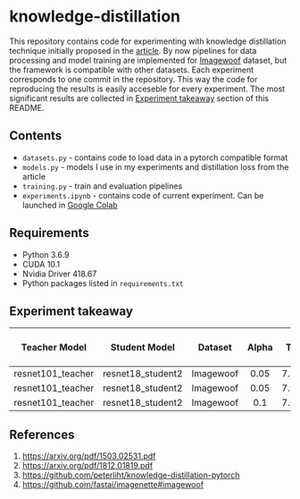 # knowledge-distillation

This repository contains code for experimenting with knowledge distillation technique initially proposed in the [article](https://arxiv.org/pdf/1503.02531.pdf). By now pipelines for data processing and model training are implemented for [Imagewoof](https://github.com/fastai/imagenette#imagewoof) dataset, but the framework is compatible with other datasets. Each experiment corresponds to one commit in the repository. This way the code for reproducing the results is easily acceseble for every experiment. The most significant results are collected in [Experiment takeaway](https://github.com/stdereka/knowledge-distillation#experiments) section of this README.

## Contents

* `datasets.py` - contains code to load data in a pytorch compatible format
* `models.py` - models I use in my experiments and distillation loss from the article
* `training.py` - train and evaluation pipelines
* `experiments.ipynb` - contains code of current experiment. Can be launched in [Google Colab](https://colab.research.google.com/)

## Requirements

* Python 3.6.9
* CUDA 10.1
* Nvidia Driver 418.67
* Python packages listed in `requirements.txt`

## Experiment takeaway

|   Teacher Model   |   Student Model   |  Dataset  | Alpha | T | Accuracy (Distilled) | Accuracy (Only Student) | Code |
|:-----------------:|:-----------------:|:---------:|:-----:|:-:|:--------------------:|:-----------------------:|:----:|
| resnet101_teacher | resnet18_student2 | Imagewoof |  0.05 |7.0|  **0.9247** |    0.9165      |   [link](https://github.com/stdereka/knowledge-distillation/tree/04337ce3037bbfbaed0d0a229cbfbbb235e57b7d)   |
|resnet101_teacher|resnet18_student2|Imagewoof|0.05|7.0|**0.9277**|0.9201| [link](https://github.com/stdereka/knowledge-distillation/tree/d6c45027457de12ae8a5575ff969e70175af708f) |
|resnet101_teacher|resnet18_student2|Imagewoof|0.1|7.0|**0.9308**|0.9201| [link](https://github.com/stdereka/knowledge-distillation/tree/8e4e5f609b095c2a57c59261cdd54501eedb9e15) |

## References

1. https://arxiv.org/pdf/1503.02531.pdf
2. https://arxiv.org/pdf/1812.01819.pdf
3. https://github.com/peterliht/knowledge-distillation-pytorch
4. https://github.com/fastai/imagenette#imagewoof
